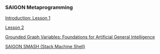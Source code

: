 ### SAIGON Metaprogramming

[ Introduction: Lesson 1 ](https://github.com/udexon/MetaProgrammingDummies/blob/master/_SAIGON/README.md)

[ Lesson 2 ](https://github.com/udexon/MetaProgrammingDummies/blob/master/_SAIGON/Lesson_2.md)

[ Grounded Graph Variables: Foundations for Artificial General Intelligence ](https://github.com/udexon/MetaProgrammingDummies/blob/master/_SAIGON/Grounded_Graph_Variables.md)

[ SAIGON SMASH (Stack Machine Shell) ](https://github.com/udexon/MetaProgrammingDummies/blob/master/_SAIGON/Stack_Machine_Shell.md)
